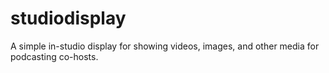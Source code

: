 # studiodisplay
A simple in-studio display for showing videos, images, and other media for podcasting co-hosts.  
